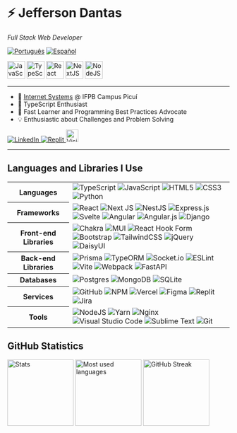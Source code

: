 # ⚡ Jefferson Dantas

_Full Stack Web Developer_

[![Português](img/português.svg)](https://github.com/josejefferson/josejefferson/blob/main/README.md)
[![Español](img/español.svg)](https://github.com/josejefferson/josejefferson/blob/main/README.es.md)

<div>
	<img height="40" src="https://cdn.jsdelivr.net/gh/devicons/devicon/icons/javascript/javascript-original.svg" alt="JavaScript" title="JavaScript" />
	<img height="40" src="https://cdn.jsdelivr.net/gh/devicons/devicon/icons/typescript/typescript-original.svg" alt="TypeScript" title="TypeScript" />
	<img height="40" src="https://cdn.jsdelivr.net/gh/devicons/devicon/icons/react/react-original.svg" alt="React" title="React" />
	<img height="40" src="https://cdn.jsdelivr.net/gh/devicons/devicon/icons/nextjs/nextjs-original.svg" alt="NextJS" title="NextJS" />
	<img height="40" src="https://cdn.jsdelivr.net/gh/devicons/devicon/icons/nodejs/nodejs-original.svg" alt="NodeJS" title="NodeJS" />
</div>

---

- 🏫 [Internet Systems](https://estudante.ifpb.edu.br/cursos/344/) @ IFPB Campus Picuí
- 🚀 TypeScript Enthusiast
- 🌱 Fast Learner and Programming Best Practices Advocate
- 💡 Enthusiastic about Challenges and Problem Solving

<a href="https://www.linkedin.com/in/jose-jefferson/">
	<img src="https://img.shields.io/badge/linkedin-%230077B5.svg?style=for-the-badge&logo=linkedin&logoColor=white" alt="LinkedIn" />
</a>
<a href="https://replit.com/@JeffersonDantas">
	<img src="https://img.shields.io/badge/Replit-DD1200?style=for-the-badge&logo=Replit&logoColor=white" alt="Replit" />
</a>
<a href="https://jd-visitor-counter.adaptable.app/">
	<img height="28" src="https://jd-visitor-counter.adaptable.app/custom/github:josejefferson/count.svg" alt="Visitor counter" title="Visitor counter">
</a>

---

## Languages and Libraries I Use

<table>
	<tbody>
		<tr>
			<th>Languages</th>
			<td>
				<img src="https://img.shields.io/badge/typescript-%23007ACC.svg?style=for-the-badge&logo=typescript&logoColor=white" alt="TypeScript" />
				<img src="https://img.shields.io/badge/javascript-%23323330.svg?style=for-the-badge&logo=javascript&logoColor=%23F7DF1E" alt="JavaScript" />
				<img src="https://img.shields.io/badge/html5-%23E34F26.svg?style=for-the-badge&logo=html5&logoColor=white" alt="HTML5" />
				<img src="https://img.shields.io/badge/css3-%231572B6.svg?style=for-the-badge&logo=css3&logoColor=white" alt="CSS3" />
				<img src="https://img.shields.io/badge/python-3670A0?style=for-the-badge&logo=python&logoColor=ffdd54" alt="Python" />
			</td>
		</tr>
		<tr>
			<th>Frameworks</th>
			<td>
				<img src="https://img.shields.io/badge/react-%2320232a.svg?style=for-the-badge&logo=react&logoColor=%2361DAFB" alt="React" />
				<img src="https://img.shields.io/badge/Next-black?style=for-the-badge&logo=next.js&logoColor=white" alt="Next JS" />
				<img src="https://img.shields.io/badge/nestjs-%23E0234E.svg?style=for-the-badge&logo=nestjs&logoColor=white" alt="NestJS" />
				<img src="https://img.shields.io/badge/express.js-%23404d59.svg?style=for-the-badge&logo=express&logoColor=%2361DAFB" alt="Express.js" />
				<img src="https://img.shields.io/badge/svelte-%23f1413d.svg?style=for-the-badge&logo=svelte&logoColor=white" alt="Svelte" />
				<img src="https://img.shields.io/badge/angular-%23DD0031.svg?style=for-the-badge&logo=angular&logoColor=white" alt="Angular" />
				<img src="https://img.shields.io/badge/angular.js-%23E23237.svg?style=for-the-badge&logo=angularjs&logoColor=white" alt="Angular.js" />
				<img src="https://img.shields.io/badge/django-%23092E20.svg?style=for-the-badge&logo=django&logoColor=white" alt="Django" />
			</td>
		</tr>
		<tr>
			<th>Front-end Libraries</th>
			<td>
				<img src="https://img.shields.io/badge/chakra-%234ED1C5.svg?style=for-the-badge&logo=chakraui&logoColor=white" alt="Chakra" />
				<img src="https://img.shields.io/badge/MUI-%230081CB.svg?style=for-the-badge&logo=mui&logoColor=white" alt="MUI" />
				<img src="https://img.shields.io/badge/React%20Hook%20Form-%23EC5990.svg?style=for-the-badge&logo=reacthookform&logoColor=white" alt="React Hook Form" />
				<img src="https://img.shields.io/badge/bootstrap-%238511FA.svg?style=for-the-badge&logo=bootstrap&logoColor=white" alt="Bootstrap" />
				<img src="https://img.shields.io/badge/tailwindcss-%2338B2AC.svg?style=for-the-badge&logo=tailwind-css&logoColor=white" alt="TailwindCSS" />
				<img src="https://img.shields.io/badge/jquery-%230769AD.svg?style=for-the-badge&logo=jquery&logoColor=white" alt="jQuery" />
				<img src="https://img.shields.io/badge/daisyui-5A0EF8?style=for-the-badge&logo=daisyui&logoColor=white" alt="DaisyUI" />
			</td>
		</tr>
		<tr>
			<th>Back-end Libraries</th>
			<td>
				<img src="https://img.shields.io/badge/Prisma-3982CE?style=for-the-badge&logo=Prisma&logoColor=white" alt="Prisma" />
				<img src="https://img.shields.io/badge/TypeORM-fe110a?style=for-the-badge&logo=TypeORM&logoColor=white" alt="TypeORM" />
				<img src="https://img.shields.io/badge/Socket.io-black?style=for-the-badge&logo=socket.io&badgeColor=010101" alt="Socket.io" />
				<img src="https://img.shields.io/badge/ESLint-4B3263?style=for-the-badge&logo=eslint&logoColor=white" alt="ESLint" />
				<img src="https://img.shields.io/badge/vite-%23646CFF.svg?style=for-the-badge&logo=vite&logoColor=white" alt="Vite" />
				<img src="https://img.shields.io/badge/webpack-%238DD6F9.svg?style=for-the-badge&logo=webpack&logoColor=black" alt="Webpack" />
				<img src="https://img.shields.io/badge/FastAPI-005571?style=for-the-badge&logo=fastapi" alt="FastAPI" />
			</td>
		</tr>
		<tr>
			<th>Databases</th>
			<td>
				<img src="https://img.shields.io/badge/postgres-%23316192.svg?style=for-the-badge&logo=postgresql&logoColor=white" alt="Postgres" />
				<img src="https://img.shields.io/badge/MongoDB-%234ea94b.svg?style=for-the-badge&logo=mongodb&logoColor=white" alt="MongoDB" />
				<img src="https://img.shields.io/badge/sqlite-%2307405e.svg?style=for-the-badge&logo=sqlite&logoColor=white" alt="SQLite" />
			</td>
		</tr>
		<tr>
			<th>Services</th>
			<td>
				<img src="https://img.shields.io/badge/github-%23121011.svg?style=for-the-badge&logo=github&logoColor=white" alt="GitHub" />
				<img src="https://img.shields.io/badge/NPM-%23CB3837.svg?style=for-the-badge&logo=npm&logoColor=white" alt="NPM" />
				<img src="https://img.shields.io/badge/vercel-%23000000.svg?style=for-the-badge&logo=vercel&logoColor=white" alt="Vercel" />
				<img src="https://img.shields.io/badge/figma-%23F24E1E.svg?style=for-the-badge&logo=figma&logoColor=white" alt="Figma" />
				<img src="https://img.shields.io/badge/Replit-DD1200?style=for-the-badge&logo=Replit&logoColor=white" alt="Replit" />
				<img src="https://img.shields.io/badge/jira-%230A0FFF.svg?style=for-the-badge&logo=jira&logoColor=white" alt="Jira" />
			</td>
		</tr>
		<tr>
			<th>Tools</th>
			<td>
				<img src="https://img.shields.io/badge/node.js-6DA55F?style=for-the-badge&logo=node.js&logoColor=white" alt="NodeJS" />
				<img src="https://img.shields.io/badge/yarn-%232C8EBB.svg?style=for-the-badge&logo=yarn&logoColor=white" alt="Yarn" />
				<img src="https://img.shields.io/badge/nginx-%23009639.svg?style=for-the-badge&logo=nginx&logoColor=white" alt="Nginx" />
				<img src="https://img.shields.io/badge/Visual%20Studio%20Code-0078d7.svg?style=for-the-badge&logo=visual-studio-code&logoColor=white" alt="Visual Studio Code" />
				<img src="https://img.shields.io/badge/sublime_text-%23575757.svg?style=for-the-badge&logo=sublime-text&logoColor=important" alt="Sublime Text" />
				<img src="https://img.shields.io/badge/git-%23F05033.svg?style=for-the-badge&logo=git&logoColor=white" alt="Git" />
			</td>
		</tr>
	</tbody>
</table>

## GitHub Statistics

<div>
	<img height="150em" src="https://github-readme-stats.vercel.app/api?username=josejefferson&show_icons=true&theme=gruvbox&include_all_commits=true&count_private=true" alt="Stats">
	<img height="150em" src="https://github-readme-stats.vercel.app/api/top-langs/?username=josejefferson&layout=compact&langs_count=7&theme=gruvbox" alt="Most used languages">
	<img height="150em" src="https://github-readme-streak-stats.herokuapp.com/?user=josejefferson&theme=dark&background=282828&border=e4e2e2&stroke=555555&ring=d8a52e&currStreakLabel=fd8019&sideNums=8ec07c&sideLabels=8ec07c&currStreakNum=8ec07c" alt="GitHub Streak">
</div>
